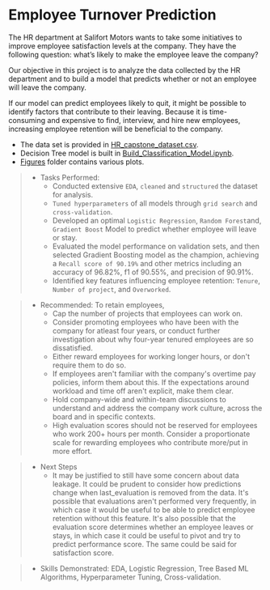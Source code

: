 # Employee Turnover Prediction
The HR department at Salifort Motors wants to take some initiatives to improve employee satisfaction levels at the company. They have the following question: what’s likely to make the employee leave the company?

Our objective in this project is to analyze the data collected by the HR department and to build a model that predicts whether or not an employee will leave the company.

If our model can predict employees likely to quit, it might be possible to identify factors that contribute to their leaving. Because it is time-consuming and expensive to find, interview, and hire new employees, increasing employee retention will be beneficial to the company.

* The data set is provided in [HR_capstone_dataset.csv](HR_capstone_dataset.csv).<br>
* Decision Tree model is built in [Build_Classification_Model.ipynb](Build_Classification_Model.ipynb).<br>
* [Figures](Figures) folder contains various plots.<br>

> * Tasks Performed:
>   * Conducted extensive `EDA`, `cleaned` and `structured` the dataset for analysis.
>   * `Tuned hyperparameters` of all models through `grid search` and `cross-validation`.
>   * Developed an optimal `Logistic Regression`, `Random Forest`and, `Gradient Boost` Model to predict whether employee will leave or stay.
>   * Evaluated the model performance on validation sets, and then selected Gradient Boosting model as the champion, achieving a `Recall score of 90.19%` and other metrics including an accuracy of 96.82%, f1 of 90.55%, and precision of 90.91%.
>   * Identified key features influencing employee retention: `Tenure`, `Number of project`, and `Overworked`.

> * Recommended: To retain employees,
>   * Cap the number of projects that employees can work on.
>   * Consider promoting employees who have been with the company for atleast four years, or conduct further investigation about why four-year tenured employees are so dissatisfied.
>   * Either reward employees for working longer hours, or don't require them to do so.
>   * If employees aren't familiar with the company's overtime pay policies, inform them about this. If the expectations around workload and time off aren't explicit, make them clear.
>   * Hold company-wide and within-team discussions to understand and address the company work culture, across the board and in specific contexts.
>   * High evaluation scores should not be reserved for employees who work 200+ hours per month. Consider a proportionate scale for rewarding employees who contribute more/put in more effort.

> * Next Steps
>   * It may be justified to still have some concern about data leakage. It could be prudent to consider how predictions change when last_evaluation is removed from the data. It's possible that evaluations aren't performed very frequently, in which case it would be useful to be able to predict employee retention without this feature. It's also possible that the evaluation score determines whether an employee leaves or stays, in which case it could be useful to pivot and try to predict performance score. The same could be said for satisfaction score.

> * Skills Demonstrated: EDA, Logistic Regression, Tree Based ML Algorithms, Hyperparameter Tuning, Cross-validation.